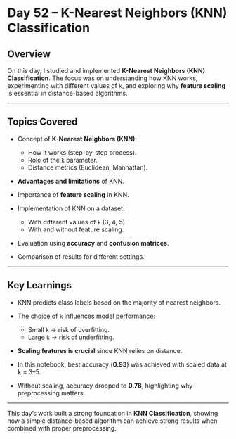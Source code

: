 #  Day 52 – K-Nearest Neighbors (KNN) Classification

## Overview

On this day, I studied and implemented **K-Nearest Neighbors (KNN) Classification**.
The focus was on understanding how KNN works, experimenting with different values of `k`, and exploring why **feature scaling** is essential in distance-based algorithms.

---

## Topics Covered

* Concept of **K-Nearest Neighbors (KNN)**:

  * How it works (step-by-step process).
  * Role of the `k` parameter.
  * Distance metrics (Euclidean, Manhattan).
* **Advantages and limitations** of KNN.
* Importance of **feature scaling** in KNN.
* Implementation of KNN on a dataset:

  * With different values of `k` (3, 4, 5).
  * With and without feature scaling.
* Evaluation using **accuracy** and **confusion matrices**.
* Comparison of results for different settings.

---

## Key Learnings

* KNN predicts class labels based on the majority of nearest neighbors.
* The choice of `k` influences model performance:

  * Small `k` → risk of overfitting.
  * Large `k` → risk of underfitting.
* **Scaling features is crucial** since KNN relies on distance.
* In this notebook, best accuracy (**0.93**) was achieved with scaled data at k = 3–5.
* Without scaling, accuracy dropped to **0.78**, highlighting why preprocessing matters.

---

This day’s work built a strong foundation in **KNN Classification**, showing how a simple distance-based algorithm can achieve strong results when combined with proper preprocessing.

